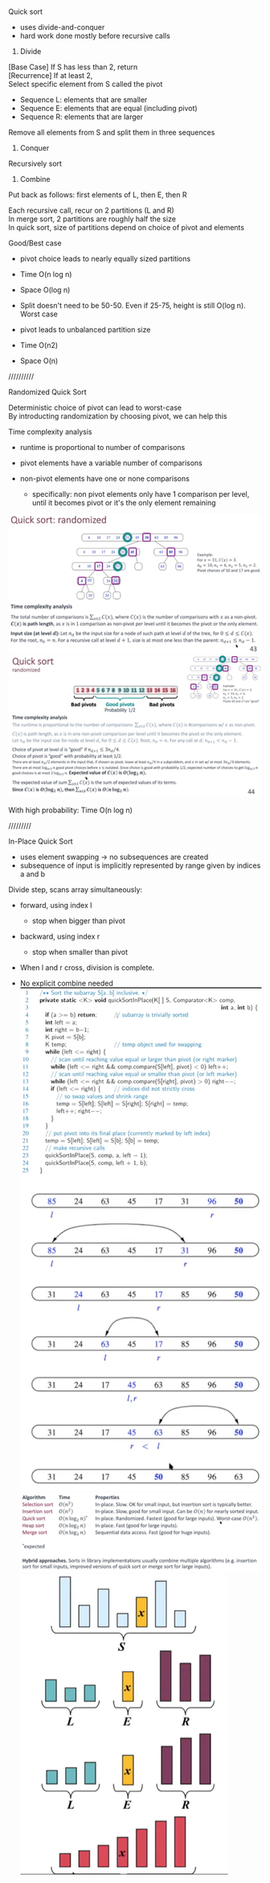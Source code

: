 Quick sort

- uses divide-and-conquer
- hard work done mostly before recursive calls
 
1. Divide

[Base Case] If S has less than 2, return  
[Recurrence] If at least 2,  
Select specific element from S called the pivot

- Sequence L: elements that are smaller
- Sequence E: elements that are equal (including pivot)
- Sequence R: elements that are larger

Remove all elements from S and split them in three sequences
 
1. Conquer

Recursively sort
   

1. Combine

Put back as follows: first elements of L, then E, then R
  
Each recursive call, recur on 2 partitions (L and R)  
In merge sort, 2 partitions are roughly half the size  
In quick sort, size of partitions depend on choice of pivot and elements
 
Good/Best case

- pivot choice leads to nearly equally sized partitions
- Time O(n log n)
- Space O(log n)
- Split doesn't need to be 50-50. Even if 25-75, height is still O(log n).  
Worst case

- pivot leads to unbalanced partition size
- Time O(n2)
- Space O(n)
   

//////////
 
Randomized Quick Sort
 
Deterministic choice of pivot can lead to worst-case  
By introducting randomization by choosing pivot, we can help this
 
Time complexity analysis

- runtime is proportional to number of comparisons
- pivot elements have a variable number of comparisons
- non-pivot elements have one or none comparisons
    
    - specifically: non pivot elements only have 1 comparison per level, until it becomes pivot or it's the only element remaining

![Exported image](../../../attachments/Exported%20image%2020241209225354-0.png)  
![Exported image](../../../attachments/Exported%20image%2020241209225354-1.png)  

With high probability: Time O(n log n)
   

/////////
 
In-Place Quick Sort

- uses element swapping -> no subsequences are created
- subsequence of input is implicitly represented by range given by indices a and b
 
Divide step, scans array simultaneously:

- forward, using index l
    
    - stop when bigger than pivot
- backward, using index r
    
    - stop when smaller than pivot
- When l and r cross, division is complete.
- No explicit combine needed
 ![Exported image](../../../attachments/Exported%20image%2020241209225355-2.png)  
![Exported image](../../../attachments/Exported%20image%2020241209225355-3.png)  
![Exported image](../../../attachments/Exported%20image%2020241209225359-4.png)   
![Exported image](../../../attachments/Exported%20image%2020241209225400-5.png)